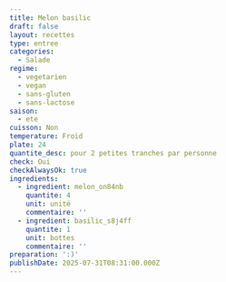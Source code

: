 ```yaml
---
title: Melon basilic
draft: false
layout: recettes
type: entree
categories:
  - Salade
regime:
  - vegetarien
  - vegan
  - sans-gluten
  - sans-lactose
saison:
  - ete
cuisson: Non
temperature: Froid
plate: 24
quantite_desc: pour 2 petites tranches par personne
check: Oui
checkAlwaysOk: true
ingredients:
  - ingredient: melon_on84nb
    quantite: 4
    unit: unité
    commentaire: ''
  - ingredient: basilic_s8j4ff
    quantite: 1
    unit: bottes
    commentaire: ''
preparation: ':)'
publishDate: 2025-07-31T08:31:00.000Z
---
```


